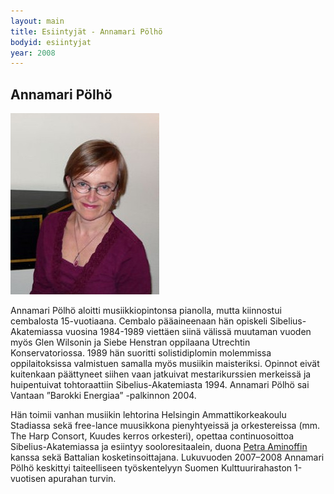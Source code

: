 ```yaml
---
layout: main
title: Esiintyjät - Annamari Pölhö
bodyid: esiintyjat
year: 2008
---
```

## Annamari Pölhö

![Annamari Pölhö](annamari-polho.jpg)

Annamari Pölhö aloitti musiikkiopintonsa pianolla, mutta kiinnostui cembalosta 15-vuotiaana. Cembalo pääaineenaan hän opiskeli Sibelius-Akatemiassa vuosina 1984-1989 viettäen siinä välissä muutaman vuoden myös Glen Wilsonin ja Siebe Henstran oppilaana Utrechtin Konservatoriossa. 1989 hän suoritti solistidiplomin molemmissa oppilaitoksissa valmistuen samalla myös musiikin maisteriksi. Opinnot eivät kuitenkaan päättyneet siihen vaan jatkuivat mestarikurssien merkeissä ja huipentuivat tohtoraattiin Sibelius-Akatemiasta 1994. Annamari Pölhö sai Vantaan ”Barokki Energiaa” -palkinnon 2004.

Hän toimii vanhan musiikin lehtorina Helsingin Ammattikorkeakoulu Stadiassa sekä free-lance muusikkona pienyhtyeissä ja orkestereissa (mm. The Harp Consort, Kuudes kerros orkesteri), opettaa continuosoittoa Sibelius-Akatemiassa ja esiintyy sooloresitaalein, duona [Petra Aminoffin](../petra-aminoff/) kanssa sekä Battalian kosketinsoittajana. Lukuvuoden 2007–2008 Annamari Pölhö keskittyi taiteelliseen työskentelyyn Suomen Kulttuurirahaston 1-vuotisen apurahan turvin.
